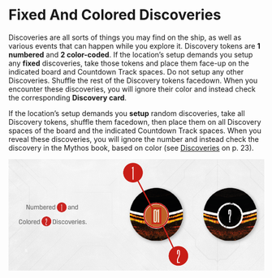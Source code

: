 # Fixed And Colored Discoveries

Discoveries are all sorts of things you may find on the ship, as well as various events that
can happen while you explore it. Discovery tokens are **<span class="red-round">1</span> numbered** and **<span class="red-round">2</span> color-coded**.
If the location’s setup demands you setup any **fixed** discoveries, take those tokens and place
them face-up on the indicated board and Countdown Track spaces. Do not setup any other
Discoveries. Shuffle the rest of the Discovery tokens facedown. When you encounter these
discoveries, you will ignore their color and instead check the corresponding **Discovery card**.

If the location’s setup demands you **setup** random discoveries, take all Discovery tokens,
shuffle them facedown, then place them on all Discovery spaces of the board and the indicated
Countdown Track spaces. When you reveal these discoveries, you will ignore the number
and instead check the discovery in the Mythos book, based on color (see [Discoveries](discoveries.md) on p. 23).

![Numbered and colored Discoveries](img/discoveries.png)